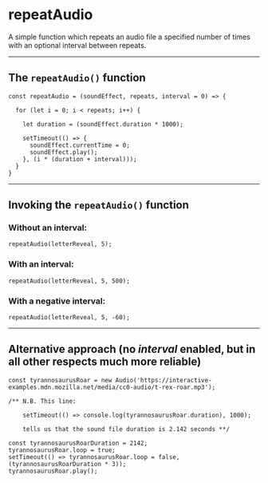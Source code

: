# repeatAudio
A simple function which repeats an audio file a specified number of times with an optional interval between repeats.

______

## The `repeatAudio()` function

```
const repeatAudio = (soundEffect, repeats, interval = 0) => {

  for (let i = 0; i < repeats; i++) {

    let duration = (soundEffect.duration * 1000);

    setTimeout(() => {
      soundEffect.currentTime = 0;
      soundEffect.play();
    }, (i * (duration + interval)));
  }
}
```

______

## Invoking the `repeatAudio()` function

### Without an interval:
    repeatAudio(letterReveal, 5);

### With an interval:
    repeatAudio(letterReveal, 5, 500);

### With a negative interval:
    repeatAudio(letterReveal, 5, -60);
    
    
______

## Alternative approach (no *interval* enabled, but in all other respects much more reliable)

```
const tyrannosaurusRoar = new Audio('https://interactive-examples.mdn.mozilla.net/media/cc0-audio/t-rex-roar.mp3');

/** N.B. This line:
  
    setTimeout(() => console.log(tyrannosaurusRoar.duration), 1000);
  
    tells us that the sound file duration is 2.142 seconds **/

const tyrannosaurusRoarDuration = 2142;
tyrannosaurusRoar.loop = true;
setTimeout(() => tyrannosaurusRoar.loop = false, (tyrannosaurusRoarDuration * 3));
tyrannosaurusRoar.play();
```


